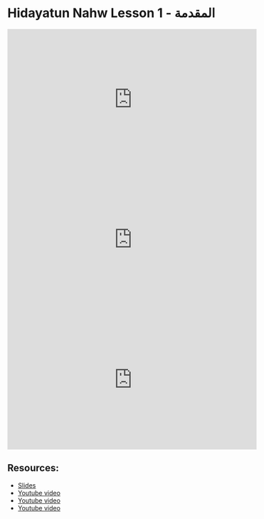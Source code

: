 # Hidayatun Nahw Lesson 1 -  المقدمة

<iframe width="560" height="315" src="https://www.youtube-nocookie.com/embed/FfhrWYOnlJ8?start=0" frameborder="0" allow="accelerometer; autoplay; encrypted-media; gyroscope; picture-in-picture" allowfullscreen="allowfullscreen"></iframe><BR>

<iframe width="560" height="315" src="https://www.youtube-nocookie.com/embed/1kHPmlw0umY?start=0" frameborder="0" allow="accelerometer; autoplay; encrypted-media; gyroscope; picture-in-picture" allowfullscreen="allowfullscreen"></iframe><BR>

<iframe width="560" height="315" src="https://www.youtube-nocookie.com/embed/nq0RsUi8k_0?start=0" frameborder="0" allow="accelerometer; autoplay; encrypted-media; gyroscope; picture-in-picture" allowfullscreen="allowfullscreen"></iframe><BR>



## Resources:
- [Slides](https://github.com/arshare/resources_balagha_pdfs)
- [Youtube video](https://www.youtube.com/watch?v=FfhrWYOnlJ8&list=PLzn0qdi6JpdtdAyaM2yvvY1Yk9i4EpLHD&index=1)
- [Youtube video](https://www.youtube.com/watch?v=1kHPmlw0umY&list=PLzn0qdi6JpdtdAyaM2yvvY1Yk9i4EpLHD&index=2)
- [Youtube video](https://www.youtube.com/watch?v=nq0RsUi8k_0&list=PLzn0qdi6JpdtdAyaM2yvvY1Yk9i4EpLHD&index=3)
